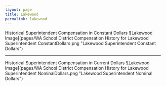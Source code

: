 ```yaml
---
layout: page
title: Lakewood
permalink: lakewood
---
```



Historical Superintendent Compensation in Constant Dollars
![Lakewood Image](pages/WA School District Compensation History for Lakewood Superintendent ConstantDollars.png "Lakewood Superintendent Constant Dollars")

___

Historical Superintendent Compensation in Current Dollars
![Lakewood Image](pages/WA School District Compensation History for Lakewood Superintendent NominalDollars.png "Lakewood Superintendent Nominal Dollars")